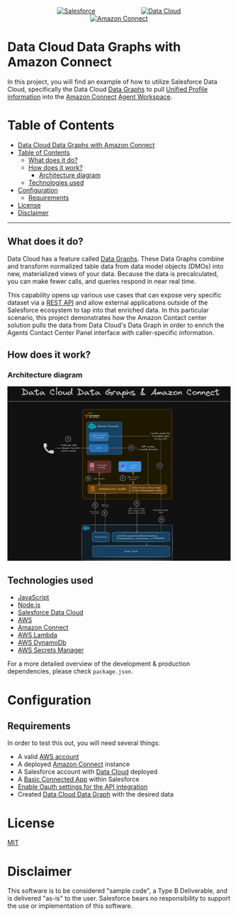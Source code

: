 <p align="center">
<a  href="https://www.salesforce.com/"><img  src="https://a.sfdcstatic.com/shared/images/c360-nav/salesforce-with-type-logo.svg"  alt="Salesforce"  width="150" height="150" hspace="50" /></a>
<a  href="https://www.salesforce.com/data/"><img  src="https://cdn.vidyard.com/hubs/logos/60cb440e-ec9e-4786-9a95-85fdc45dcb89.png"  alt="Data Cloud"  width="150" height="150" hspace="50"/></a>
<a  href="https://aws.amazon.com/connect/"><img  src="https://dvsanalytics.com/wp-content/uploads/2021/09/amazon-connect-removebg-preview.png"  alt="Amazon Connect"  width="150" height="150"  hspace="50"/></a>
<p/>

# Data Cloud Data Graphs with Amazon Connect

In this project, you will find an example of how to utilize Salesforce Data Cloud, specifically the Data Cloud [Data Graphs](https://help.salesforce.com/s/articleView?id=sf.c360_a_data_graphs.htm&type=5) to pull [Unified Profile information](https://help.salesforce.com/s/articleView?id=sf.c360_a_identity_resolution.htm&type=5) into the [Amazon Connect](https://aws.amazon.com/connect) [Agent Workspace](https://docs.aws.amazon.com/connect/latest/adminguide/agent-workspace.html).

# Table of Contents

- [Data Cloud Data Graphs with Amazon Connect](#data-cloud-data-graphs-with-amazon-connect)
- [Table of Contents](#table-of-contents)
  - [What does it do?](#what-does-it-do)
  - [How does it work?](#how-does-it-work)
    - [Architecture diagram](#architecture-diagram)
  - [Technologies used](#technologies-used)
- [Configuration](#configuration)
  - [Requirements](#requirements)
- [License](#license)
- [Disclaimer](#disclaimer)

---

## What does it do?

Data Cloud has a feature called [Data Graphs](https://help.salesforce.com/s/articleView?id=sf.c360_a_data_graphs.htm&language=en_US&type=5). These Data Graphs combine and transform normalized table data from data model objects (DMOs) into new, materialized views of your data. Because the data is precalculated, you can make fewer calls, and queries respond in near real time.

This capability opens up various use cases that can expose very specific dataset via a [REST API](https://developer.salesforce.com/docs/platform/connectapi/references/spec?meta=getDataGraphDataByLookup) and allow external applications outside of the Salesforce ecosystem to tap into that enriched data. In this particular scenario, this project demonstrates how the Amazon Contact center solution pulls the data from Data Cloud's Data Graph in order to enrich the Agents Contact Center Panel interface with caller-specific information.

## How does it work?

### Architecture diagram

![](./screenshots/architecture-diagram.png)

## Technologies used

- [JavaScript](https://developer.mozilla.org/en-US/docs/Web/JavaScript)
- [Node.js](https://nodejs.org/en)
- [Salesforce Data Cloud](https://www.salesforce.com/data/)
- [AWS](https://aws.amazon.com/)
- [Amazon Connect](https://aws.amazon.com/connect/)
- [AWS Lambda](https://aws.amazon.com/lambda/)
- [AWS DynamoDb](https://aws.amazon.com/dynamodb/)
- [AWS Secrets Manager](https://docs.aws.amazon.com/secretsmanager/latest/userguide/intro.html)

For a more detailed overview of the development & production dependencies, please check `package.json`.

# Configuration

## Requirements

In order to test this out, you will need several things:

- A valid [AWS account](https://aws.amazon.com/)
- A deployed [Amazon Connect](https://docs.aws.amazon.com/connect/latest/adminguide/amazon-connect-get-started.html) instance
- A Salesforce account with [Data Cloud](https://www.salesforce.com/data/) deployed
- A [Basic Connected App](https://help.salesforce.com/s/articleView?id=sf.connected_app_create_basics.htm&type=5) within Salesforce
- [Enable Oauth settings for the API integration](https://help.salesforce.com/s/articleView?id=sf.connected_app_create_api_integration.htm&type=5)
- Created [Data Cloud Data Graph](https://help.salesforce.com/s/articleView?id=sf.c360_a_data_graphs.htm&language=en_US&type=5) with the desired data

# License

[MIT](http://www.opensource.org/licenses/mit-license.html)

# Disclaimer

This software is to be considered "sample code", a Type B Deliverable, and is delivered "as-is" to the user. Salesforce bears no responsibility to support the use or implementation of this software.
